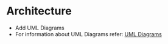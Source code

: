 # Architecture

* Add UML Diagrams
* For information about UML Diagrams refer: [UML Diagrams](https://www.uml-diagrams.org/uml-25-diagrams.html)
